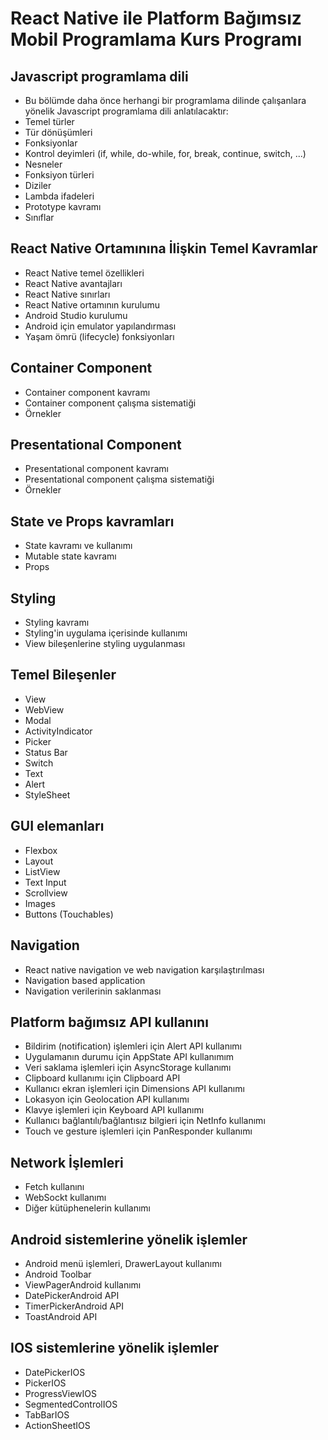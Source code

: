 # React Native ile Platform Bağımsız Mobil Programlama Kurs Programı

## Javascript programlama dili
+ Bu bölümde daha önce herhangi bir programlama dilinde çalışanlara yönelik Javascript programlama dili anlatılacaktır:
+ Temel türler
+ Tür dönüşümleri
+ Fonksiyonlar
+ Kontrol deyimleri (if, while, do-while, for, break, continue, switch, ...)
+ Nesneler
+ Fonksiyon türleri
+ Diziler
+ Lambda ifadeleri
+ Prototype kavramı
+ Sınıflar


## React Native Ortamınına İlişkin Temel Kavramlar

+ React Native temel özellikleri
+ React Native avantajları
+ React Native sınırları
+ React Native ortamının kurulumu
+ Android Studio kurulumu
+ Android için emulator yapılandırması
+ Yaşam ömrü (lifecycle) fonksiyonları

## Container Component 
+ Container component kavramı
+ Container component çalışma sistematiği
+ Örnekler

## Presentational Component 
+ Presentational component kavramı
+ Presentational component çalışma sistematiği
+ Örnekler

## State ve Props kavramları
+ State kavramı ve kullanımı
+ Mutable state kavramı
+ Props

## Styling

+ Styling kavramı
+ Styling'in uygulama içerisinde kullanımı
+ View bileşenlerine styling uygulanması

## Temel Bileşenler

+ View
+ WebView
+ Modal
+ ActivityIndicator
+ Picker
+ Status Bar
+ Switch
+ Text
+ Alert
+ StyleSheet


## GUI elemanları
+ Flexbox
+ Layout
+ ListView
+ Text Input
+ Scrollview
+ Images
+ Buttons (Touchables)


## Navigation 

+ React native navigation ve web navigation karşılaştırılması
+ Navigation based application
+ Navigation verilerinin saklanması


## Platform bağımsız API kullanını

+ Bildirim (notification) işlemleri için Alert API kullanımı
+ Uygulamanın durumu için AppState API kullanımım
+ Veri saklama işlemleri için AsyncStorage kullanımı
+ Clipboard kullanımı için Clipboard API
+ Kullanıcı ekran işlemleri için Dimensions API kullanımı
+ Lokasyon için Geolocation API kullanımı
+ Klavye işlemleri için Keyboard API kullanımı
+ Kullanıcı bağlantılı/bağlantısız bilgieri için NetInfo kullanımı
+ Touch ve gesture işlemleri için PanResponder kullanımı

## Network İşlemleri

+ Fetch kullanını
+ WebSockt kullanımı
+ Diğer kütüphenelerin kullanımı

## Android sistemlerine yönelik işlemler
+ Android menü işlemleri, DrawerLayout kullanımı
+ Android Toolbar
+ ViewPagerAndroid kullanımı
+ DatePickerAndroid API
+ TimerPickerAndroid API
+ ToastAndroid API

## IOS sistemlerine yönelik işlemler

+ DatePickerIOS
+ PickerIOS
+ ProgressViewIOS
+ SegmentedControlIOS
+ TabBarIOS
+ ActionSheetIOS


















	
